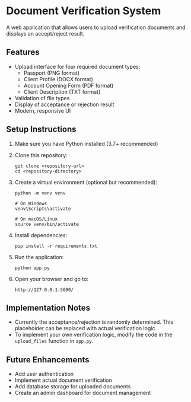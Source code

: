 # Document Verification System

A web application that allows users to upload verification documents and displays an accept/reject result.

## Features

- Upload interface for four required document types:
  - Passport (PNG format)
  - Client Profile (DOCX format) 
  - Account Opening Form (PDF format)
  - Client Description (TXT format)
- Validation of file types
- Display of acceptance or rejection result
- Modern, responsive UI

## Setup Instructions

1. Make sure you have Python installed (3.7+ recommended)

2. Clone this repository:
   ```
   git clone <repository-url>
   cd <repository-directory>
   ```

3. Create a virtual environment (optional but recommended):
   ```
   python -m venv venv
   
   # On Windows
   venv\Scripts\activate
   
   # On macOS/Linux
   source venv/bin/activate
   ```

4. Install dependencies:
   ```
   pip install -r requirements.txt
   ```

5. Run the application:
   ```
   python app.py
   ```

6. Open your browser and go to:
   ```
   http://127.0.0.1:5000/
   ```

## Implementation Notes

- Currently the acceptance/rejection is randomly determined. This placeholder can be replaced with actual verification logic.
- To implement your own verification logic, modify the code in the `upload_files` function in `app.py`.

## Future Enhancements

- Add user authentication
- Implement actual document verification
- Add database storage for uploaded documents
- Create an admin dashboard for document management 